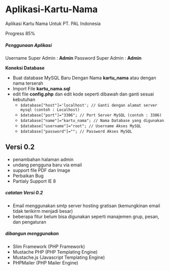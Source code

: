 Aplikasi-Kartu-Nama
===================
Aplikasi Kartu Nama Untuk PT. PAL Indonesia

Progress 85%

##### Penggunaan Aplikasi
Username Super Admin : **Admin**
Password Super Admin : **Admin**

**Koneksi Database**
* Buat database MySQL Baru Dengan Nama **kartu_nama** atau dengan nama terserah
* Import File **kartu_nama.sql**
* edit file **config.php** dan edit kode seperti dibawah dan ganti sesuai kebutuhan
    -    `$database["host"]='localhost'; // Ganti dengan alamat server mysql (contoh : Localhost)`
    -    `$database["port"]="3306"; // Port Server MySQL (contoh : 3306)`
    -    `$database["name"]="kartu_nama"; // Nama Database yang digunakan`
    -    `$database["username"]="root"; // Username Akses MySQL`
    -    `$database["password"]=""; // Password Akses MySQL`

## Versi 0.2
* penambahan halaman admin
* undang pengguna baru via email
* support file PDF dan Image
* Perbaikan Bug
* Partialy Support IE 8

##### catatan Versi 0.2
* Email menggunakan smtp server hosting gratisan (kemungkinan email tidak terikirm menjadi besar)
* beberapa fitur belum bisa digunakan seperti manajemen grup, pesan, dan pengaturan

##### dibangun menggunakan
* Slim Framework (PHP Framework)
* Mustache PHP (PHP Templating Engine)
* Mustache.js (Javascript Templating Engine)
* PHPMailer (PHP Mailer Engine)


